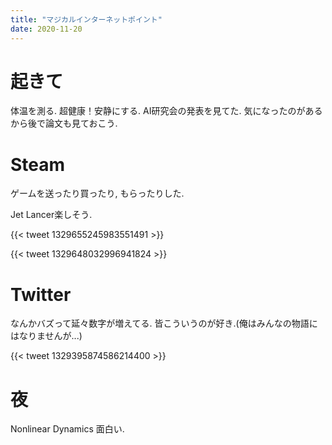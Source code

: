 ```yaml
---
title: "マジカルインターネットポイント"
date: 2020-11-20
---
```


# 起きて
体温を測る. 超健康！安静にする. AI研究会の発表を見てた. 気になったのがあるから後で論文も見ておこう.

# Steam
ゲームを送ったり買ったり, もらったりした.

Jet Lancer楽しそう.

{{< tweet 1329655245983551491 >}}

{{< tweet 1329648032996941824 >}}
# Twitter
なんかバズって延々数字が増えてる. 皆こういうのが好き.(俺はみんなの物語にはなりませんが...)

{{< tweet 1329395874586214400 >}}

# 夜
Nonlinear Dynamics 面白い.